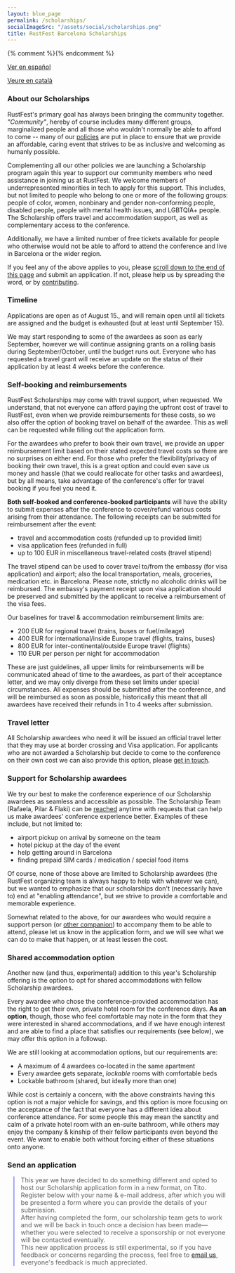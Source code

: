 ```yaml
---
layout: blue_page
permalink: /scholarships/
socialImageSrc: "/assets/social/scholarships.png"
title: RustFest Barcelona Scholarships
---
```


{% comment %}<script>TitoDevelopmentMode = true</script>{% endcomment %}

[Ver en español](/scholarships/es/)

[Veure en català](/scholarships/ca/)


### About our Scholarships

RustFest's primary goal has always been bringing the community together. _"Community"_, hereby of course includes many different groups, marginalized people and all those who wouldn't normally be able to afford to come -- many of our [policies](/diversity/) are put in place to ensure that we provide an affordable, caring event that strives to be as inclusive and welcoming as humanly possible.

Complementing all our other policies we are launching a Scholarship program again this year to support our community members who need assistance in joining us at RustFest. We welcome members of underrepresented minorities in tech to apply for this support. This includes, but not limited to people who belong to one or more of the following groups: people of color, women, nonbinary and gender non-conforming people, disabled people, people with mental health issues, and LGBTQIA+ people. The Scholarship offers travel and accommodation support, as well as complementary access to the conference.

Additionally, we have a limited number of free tickets available for people who otherwise would not be able to afford to attend the conference and live in Barcelona or the wider region.

If you feel any of the above applies to you, please [scroll down to the end of this page](#send-an-application) and submit an application. If not, please help us by spreading the word, or by [contributing](#funding).


### Timeline

Applications are open as of August 15., and will remain open until all tickets are assigned and the budget is exhausted (but at least until September 15).

We may start responding to some of the awardees as soon as early September, however we will continue assigning grants on a rolling basis during September/October, until the budget runs out. Everyone who has requested a travel grant will receive an update on the status of their application by at least 4 weeks before the conference.


### Self-booking and reimbursements

RustFest Scholarships may come with travel support, when requested. We understand, that not everyone can afford paying the upfront cost of travel to RustFest, even when we provide reimbursements for these costs, so we also offer the option of booking travel on behalf of the awardee. This as well can be requested while filling out the application form.

For the awardees who prefer to book their own travel, we provide an upper reimbursement limit based on their stated expected travel costs so there are no surprises on either end. For those who prefer the flexibility/privacy of booking their own travel, this is a great option and could even save us money and hassle (that we could reallocate for other tasks and awardees), but by all means, take advantage of the conference's offer for travel booking if you feel you need it.

**Both self-booked and conference-booked participants** will have the ability to submit expenses after the conference to cover/refund various costs arising from their attendance. The following receipts can be submitted for reimbursement after the event:

- travel and accommodation costs (refunded up to provided limit)
- visa application fees (refunded in full)
- up to 100 EUR in miscellaneous travel-related costs (travel stipend)

The travel stipend can be used to cover travel to/from the embassy (for visa application) and airport; also the local transportation, meals, groceries, medication etc. in Barcelona. Please note, strictly no alcoholic drinks will be reimbursed. The embassy's payment receipt upon visa application should be preserved and submitted by the applicant to receive a reimbursement of the visa fees.

Our baselines for travel & accommodation reimbursement limits are:

- 200 EUR for regional travel (trains, buses or fuel/mileage)
- 400 EUR for international/inside Europe travel (flights, trains, buses)
- 800 EUR for inter-continental/outside Europe travel (flights)
- 110 EUR per person per night for accommodation

These are just guidelines, all upper limits for reimbursements will be communicated ahead of time to the awardees, as part of their acceptance letter, and we may only diverge from these set limits under special circumstances. All expenses should be submitted after the conference, and will be reimbursed as soon as possible, historically this meant that all awardees have received their refunds in 1 to 4 weeks after submission.


### Travel letter

All Scholarship awardees who need it will be issued an official travel letter that they may use at border crossing and Visa application. For applicants who are not awarded a Scholarship but decide to come to the conference on their own cost we can also provide this option, please [get in touch](mailto:info@rustfest.eu).


### Support for Scholarship awardees

We try our best to make the conference experience of our Scholarship awardees as seamless and accessible as possible. The Scholarship Team (Rafaela, Pilar & Flaki) can be [reached](mailto:diversity@rustfest.eu) anytime with requests that can help us make awardees' conference experience better. Examples of these include, but not limited to:

- airport pickup on arrival by someone on the team
- hotel pickup at the day of the event
- help getting around in Barcelona
- finding prepaid SIM cards / medication / special food items

Of course, none of those above are limited to Scholarship awardees (the RustFest organizing team is always happy to help with whatever we can), but we wanted to emphasize that our scholarships don't (necessarily have to) end at "enabling attendance", but we strive to provide a comfortable and memorable experience.

Somewhat related to the above, for our awardees who would require a support person (or [other companion](https://twitter.com/bodil/status/1000344195951972352)) to accompany them to be able to attend, please let us know in the application form, and we will see what we can do to make that happen, or at least lessen the cost.


### Shared accommodation option

Another new (and thus, experimental) addition to this year's Scholarship offering is the option to opt for shared accommodations with fellow Scholarship awardees.

Every awardee who chose the conference-provided accommodation has the right to get their own, private hotel room for the conference days. **As an option**, though, those who feel comfortable may note in the form that they were interested in shared accommodations, and if we have enough interest and are able to find a place that satisfies our requirements (see below), we may offer this option in a followup.

We are still looking at accommodation options, but our requirements are:

- A maximum of 4 awardees co-located in the same apartment
- Every awardee gets separate, _lockable_ rooms with comfortable beds
- Lockable bathroom (shared, but ideally more than one)

While cost is certainly a concern, with the above constraints having this option is not a major vehicle for savings, and this option is more focusing on the acceptance of the fact that everyone has a different idea about conference attendance. For some people this may mean the sanctity and calm of a private hotel room with an en-suite bathroom, while others may enjoy the company & kinship of their fellow participants even beyond the event. We want to enable both without forcing either of these situations onto anyone.


### Send an application

<div>
<script src='https://js.tito.io/v1' async></script>
<style>
.tito-ticket-price { display: none }
.tito-ticket-list { list-style-type: none; padding-left: 0 }
.tito-submit { background: white; margin: 1em auto; display: block }
.tito-badge-link { text-align: center; display: block; font-size: 1rem }
.about-tito-form {
  max-width: 48em;
  font-size: .9rem;
  margin-left: 1em;
  padding-left: 1em;
  border-left: .2em solid #88f;
}
</style>

<blockquote class="about-tito-form">
  This year we have decided to do something different and opted to
  host our Scholarship application form in a new format, on Tito.
  Register below with your name &amp; e-mail address, after which
  you will be presented a form where you can provide the details
  of your submission.
  <br>
  After having completed the form, our scholarship team gets to work
  and we will be back in touch once a decision has been made—whether
  you were selected to receive a sponsorship or not everyone will be
  contacted eventually.
  <br>
  This new application process is still experimental, so if you have
  feedback or concerns regarding the process, feel free to
  <a href="mailto:diversity@rustfest.eu">email us</a>,
  everyone's feedback is much appreciated.
</blockquote>

<tito-widget event="rustfest/barcelona2019" releases="2vvih4jyhz0 "></tito-widget>

<p></p>

</div>
